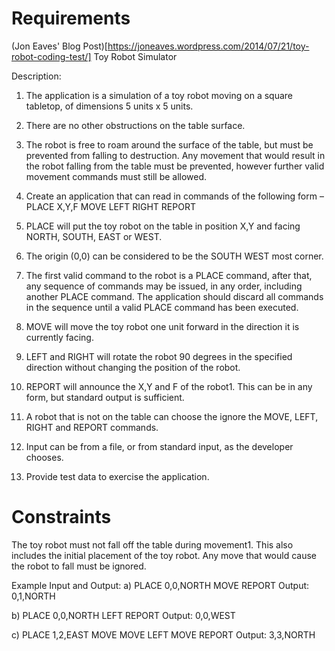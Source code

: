# Requirements
(Jon Eaves' Blog Post)[https://joneaves.wordpress.com/2014/07/21/toy-robot-coding-test/]
Toy Robot Simulator

Description:
1. The application is a simulation of a toy robot moving on a square tabletop, of dimensions 5 units x 5 units.
1. There are no other obstructions on the table surface.
1. The robot is free to roam around the surface of the table, but must be prevented from falling to destruction. Any movement that would result in the robot falling from the table must be prevented, however further valid movement commands must still
be allowed.

1. Create an application that can read in commands of the following form –
PLACE X,Y,F
MOVE
LEFT
RIGHT
REPORT

1. PLACE will put the toy robot on the table in position X,Y and facing NORTH, SOUTH, EAST or WEST.
1. The origin (0,0) can be considered to be the SOUTH WEST most corner.
1. The first valid command to the robot is a PLACE command, after that, any sequence of commands may be issued, in any order, including another PLACE command. The application should discard all commands in the sequence until a valid PLACE command has been executed.
1. MOVE will move the toy robot one unit forward in the direction it is currently facing.
1. LEFT and RIGHT will rotate the robot 90 degrees in the specified direction without changing the position of the robot.
1. REPORT will announce the X,Y and F of the robot1. This can be in any form, but standard output is sufficient.

1. A robot that is not on the table can choose the ignore the MOVE, LEFT, RIGHT and REPORT commands.
1. Input can be from a file, or from standard input, as the developer chooses.
1. Provide test data to exercise the application.

# Constraints
The toy robot must not fall off the table during movement1. This also includes the initial placement of the toy robot.
Any move that would cause the robot to fall must be ignored.

Example Input and Output:
a)
PLACE 0,0,NORTH
MOVE
REPORT
Output: 0,1,NORTH

b)
PLACE 0,0,NORTH
LEFT
REPORT
Output: 0,0,WEST

c)
PLACE 1,2,EAST
MOVE
MOVE
LEFT
MOVE
REPORT
Output: 3,3,NORTH
